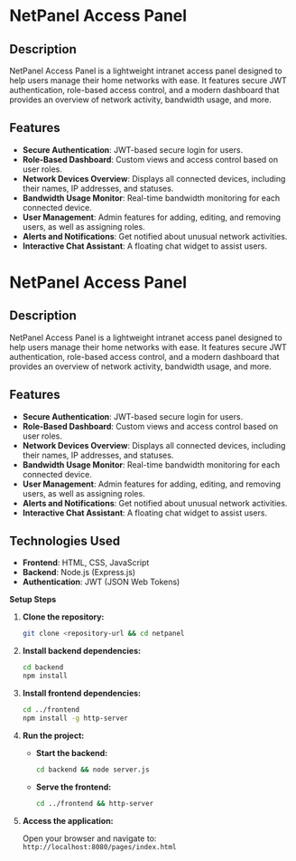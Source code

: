 # NetPanel Access Panel

## Description
NetPanel Access Panel is a lightweight intranet access panel designed to help users manage their home networks with ease. It features secure JWT authentication, role-based access control, and a modern dashboard that provides an overview of network activity, bandwidth usage, and more.

## Features
- **Secure Authentication**: JWT-based secure login for users.
- **Role-Based Dashboard**: Custom views and access control based on user roles.
- **Network Devices Overview**: Displays all connected devices, including their names, IP addresses, and statuses.
- **Bandwidth Usage Monitor**: Real-time bandwidth monitoring for each connected device.
- **User Management**: Admin features for adding, editing, and removing users, as well as assigning roles.
- **Alerts and Notifications**: Get notified about unusual network activities.
- **Interactive Chat Assistant**: A floating chat widget to assist users.
# NetPanel Access Panel

## Description
NetPanel Access Panel is a lightweight intranet access panel designed to help users manage their home networks with ease. It features secure JWT authentication, role-based access control, and a modern dashboard that provides an overview of network activity, bandwidth usage, and more.

## Features
- **Secure Authentication**: JWT-based secure login for users.
- **Role-Based Dashboard**: Custom views and access control based on user roles.
- **Network Devices Overview**: Displays all connected devices, including their names, IP addresses, and statuses.
- **Bandwidth Usage Monitor**: Real-time bandwidth monitoring for each connected device.
- **User Management**: Admin features for adding, editing, and removing users, as well as assigning roles.
- **Alerts and Notifications**: Get notified about unusual network activities.
- **Interactive Chat Assistant**: A floating chat widget to assist users.
## Technologies Used
- **Frontend**: HTML, CSS, JavaScript
- **Backend**: Node.js (Express.js)
- **Authentication**: JWT (JSON Web Tokens)

 **Setup Steps**

 1. **Clone the repository:**

    ```bash
    git clone <repository-url && cd netpanel
    ```

 2. **Install backend dependencies:**

    ```bash
    cd backend
    npm install
    ```

 3. **Install frontend dependencies:**

    ```bash
    cd ../frontend
    npm install -g http-server
    ```

 4. **Run the project:**

    * **Start the backend:**

      ```bash
      cd backend && node server.js
      ```

    * **Serve the frontend:**

      ```bash
      cd ../frontend && http-server
      ```

 5. **Access the application:**

    Open your browser and navigate to: `http://localhost:8080/pages/index.html`